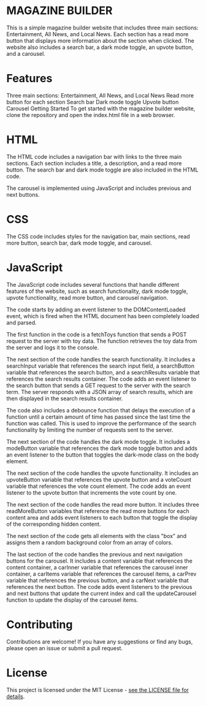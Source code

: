 # MAGAZINE BUILDER
This is a simple magazine builder website that includes three main sections: Entertainment, All News, and Local News. Each section has a read more button that displays more information about the section when clicked. The website also includes a search bar, a dark mode toggle, an upvote button, and a carousel.

# Features
Three main sections: Entertainment, All News, and Local News
Read more button for each section
Search bar
Dark mode toggle
Upvote button
Carousel
Getting Started
To get started with the magazine builder website, clone the repository and open the index.html file in a web browser.

# HTML
The HTML code includes a navigation bar with links to the three main sections. Each section includes a title, a description, and a read more button. The search bar and dark mode toggle are also included in the HTML code.

The carousel is implemented using JavaScript and includes previous and next buttons.

# CSS
The CSS code includes styles for the navigation bar, main sections, read more button, search bar, dark mode toggle, and carousel.

# JavaScript
The JavaScript code includes several functions that handle different features of the website, such as search functionality, dark mode toggle, upvote functionality, read more button, and carousel navigation.

The code starts by adding an event listener to the DOMContentLoaded event, which is fired when the HTML document has been completely loaded and parsed.

The first function in the code is a fetchToys function that sends a POST request to the server with toy data. The function retrieves the toy data from the server and logs it to the console.

The next section of the code handles the search functionality. It includes a searchInput variable that references the search input field, a searchButton variable that references the search button, and a searchResults variable that references the search results container. The code adds an event listener to the search button that sends a GET request to the server with the search term. The server responds with a JSON array of search results, which are then displayed in the search results container.

The code also includes a debounce function that delays the execution of a function until a certain amount of time has passed since the last time the function was called. This is used to improve the performance of the search functionality by limiting the number of requests sent to the server.

The next section of the code handles the dark mode toggle. It includes a modeButton variable that references the dark mode toggle button and adds an event listener to the button that toggles the dark-mode class on the body element.

The next section of the code handles the upvote functionality. It includes an upvoteButton variable that references the upvote button and a voteCount variable that references the vote count element. The code adds an event listener to the upvote button that increments the vote count by one.

The next section of the code handles the read more button. It includes three readMoreButton variables that reference the read more buttons for each content area and adds event listeners to each button that toggle the display of the corresponding hidden content.

The next section of the code gets all elements with the class "box" and assigns them a random background color from an array of colors.

The last section of the code handles the previous and next navigation buttons for the carousel. It includes a content variable that references the content container, a carInner variable that references the carousel inner container, a carItems variable that references the carousel items, a carPrev variable that references the previous button, and a carNext variable that references the next button. The code adds event listeners to the previous and next buttons that update the current index and call the updateCarousel function to update the display of the carousel items.

# Contributing
Contributions are welcome! If you have any suggestions or find any bugs, please open an issue or submit a pull request.

# License
This project is licensed under the MIT License - [see the LICENSE file for details](https://daniel1644.github.io/20-phase-1--Final-project/).